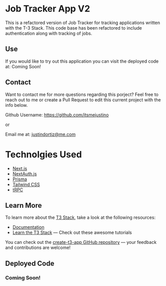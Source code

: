 # Job Tracker App V2

This is a refactored version of Job Tracker for tracking applications written with the T-3 Stack. This code base has been refactored to include authentication along with tracking of jobs.

## Use

If you would like to try out this application you can visit the deployed code at: Coming Soon!


## Contact
Want to contact me for more questions regarding this porject? Feel free to reach out to me or create a Pull Request to edit this current project with the info below.

Github Username:
https://github.com/itsmejustino

or

Email me at:
justindortiz@me.com


# Technolgies Used

- [Next.js](https://nextjs.org)
- [NextAuth.js](https://next-auth.js.org)
- [Prisma](https://prisma.io)
- [Tailwind CSS](https://tailwindcss.com)
- [tRPC](https://trpc.io)

## Learn More

To learn more about the [T3 Stack](https://create.t3.gg/), take a look at the following resources:

- [Documentation](https://create.t3.gg/)
- [Learn the T3 Stack](https://create.t3.gg/en/faq#what-learning-resources-are-currently-available) — Check out these awesome tutorials

You can check out the [create-t3-app GitHub repository](https://github.com/t3-oss/create-t3-app) — your feedback and contributions are welcome!

## Deployed Code

### Coming Soon!

